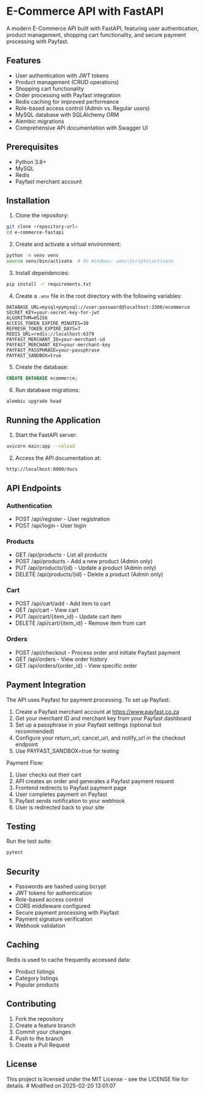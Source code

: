 # E-Commerce API with FastAPI

A modern E-Commerce API built with FastAPI, featuring user authentication, product management, shopping cart functionality, and secure payment processing with Payfast.

## Features

- User authentication with JWT tokens
- Product management (CRUD operations)
- Shopping cart functionality
- Order processing with Payfast integration
- Redis caching for improved performance
- Role-based access control (Admin vs. Regular users)
- MySQL database with SQLAlchemy ORM
- Alembic migrations
- Comprehensive API documentation with Swagger UI

## Prerequisites

- Python 3.8+
- MySQL
- Redis
- Payfast merchant account

## Installation

1. Clone the repository:
```bash
git clone <repository-url>
cd e-commerce-fastapi
```

2. Create and activate a virtual environment:
```bash
python -m venv venv
source venv/bin/activate  # On Windows: venv\Scripts\activate
```

3. Install dependencies:
```bash
pip install -r requirements.txt
```

4. Create a `.env` file in the root directory with the following variables:
```
DATABASE_URL=mysql+pymysql://user:password@localhost:3306/ecommerce
SECRET_KEY=your-secret-key-for-jwt
ALGORITHM=HS256
ACCESS_TOKEN_EXPIRE_MINUTES=30
REFRESH_TOKEN_EXPIRE_DAYS=7
REDIS_URL=redis://localhost:6379
PAYFAST_MERCHANT_ID=your-merchant-id
PAYFAST_MERCHANT_KEY=your-merchant-key
PAYFAST_PASSPHRASE=your-passphrase
PAYFAST_SANDBOX=true
```

5. Create the database:
```sql
CREATE DATABASE ecommerce;
```

6. Run database migrations:
```bash
alembic upgrade head
```

## Running the Application

1. Start the FastAPI server:
```bash
uvicorn main:app --reload
```

2. Access the API documentation at:
```
http://localhost:8000/docs
```

## API Endpoints

### Authentication
- POST /api/register - User registration
- POST /api/login - User login

### Products
- GET /api/products - List all products
- POST /api/products - Add a new product (Admin only)
- PUT /api/products/{id} - Update a product (Admin only)
- DELETE /api/products/{id} - Delete a product (Admin only)

### Cart
- POST /api/cart/add - Add item to cart
- GET /api/cart - View cart
- PUT /api/cart/{item_id} - Update cart item
- DELETE /api/cart/{item_id} - Remove item from cart

### Orders
- POST /api/checkout - Process order and initiate Payfast payment
- GET /api/orders - View order history
- GET /api/orders/{order_id} - View specific order

## Payment Integration

The API uses Payfast for payment processing. To set up Payfast:

1. Create a Payfast merchant account at https://www.payfast.co.za
2. Get your merchant ID and merchant key from your Payfast dashboard
3. Set up a passphrase in your Payfast settings (optional but recommended)
4. Configure your return_url, cancel_url, and notify_url in the checkout endpoint
5. Use PAYFAST_SANDBOX=true for testing

Payment Flow:
1. User checks out their cart
2. API creates an order and generates a Payfast payment request
3. Frontend redirects to Payfast payment page
4. User completes payment on Payfast
5. Payfast sends notification to your webhook
6. User is redirected back to your site

## Testing

Run the test suite:
```bash
pytest
```

## Security

- Passwords are hashed using bcrypt
- JWT tokens for authentication
- Role-based access control
- CORS middleware configured
- Secure payment processing with Payfast
- Payment signature verification
- Webhook validation

## Caching

Redis is used to cache frequently accessed data:
- Product listings
- Category listings
- Popular products

## Contributing

1. Fork the repository
2. Create a feature branch
3. Commit your changes
4. Push to the branch
5. Create a Pull Request

## License

This project is licensed under the MIT License - see the LICENSE file for details. # Modified on 2025-02-20 13:01:07

